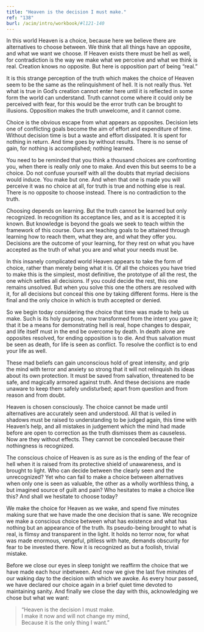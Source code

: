 ```yaml
---
title: "Heaven is the decision I must make."
ref: "138"
burl: /acim/intro/workbook/#l121-140
---
```


In this world Heaven is a choice, because here we believe there are
alternatives to choose between. We think that all things have an
opposite, and what we want we choose. If Heaven exists there must be
hell as well, for contradiction is the way we make what we perceive and
what we think is real. Creation knows no opposite. But here is
opposition part of being “real.”

It is this strange perception of the truth which makes the choice of
Heaven seem to be the same as the relinquishment of hell. It is not
really thus. Yet what is true in God’s creation cannot enter here until
it is reflected in some form the world can understand. Truth cannot come
where it could only be perceived with fear, for this would be the error
truth can be brought to illusions. Opposition makes the truth unwelcome,
and it cannot come.

Choice is the obvious escape from what appears as opposites. Decision
lets one of conflicting goals become the aim of effort and expenditure
of time. Without decision time is but a waste and effort dissipated. It
is spent for nothing in return. And time goes by without results. There
is no sense of gain, for nothing is accomplished; nothing learned.

You need to be reminded that you think a thousand choices are
confronting you, when there is really only one to make. And even this
but seems to be a choice. Do not confuse yourself with all the doubts
that myriad decisions would induce. You make but one. And when that one
is made you will perceive it was no choice at all, for truth is true and
nothing else is real. There is no opposite to choose instead. There is
no contradiction to the truth.

Choosing depends on learning. But the truth cannot be learned but only
recognized. In recognition its acceptance lies, and as it is accepted it
is known. But knowledge is beyond the goals we seek to teach within the
framework of this course. Ours are teaching goals to be attained through
learning how to reach them, what they are, and what they offer you.
Decisions are the outcome of your learning, for they rest on what you
have accepted as the truth of what you are and
what your needs must be.

In this insanely complicated world Heaven appears to take the form of
choice, rather than merely being what it is. Of all the choices you have
tried to make this is the simplest, most definitive, the prototype of
all the rest, the one which settles all decisions. If you could decide
the rest, this one remains unsolved. But when you solve this one the
others are resolved with it, for all decisions but conceal this one by
taking different forms. Here is the final and the only choice in which
is truth accepted or denied.

So we begin today considering the choice that time was made to help us
make. Such is its holy purpose, now transformed from the intent you gave
it; that it be a means for demonstrating hell is real, hope changes to
despair, and life itself must in the end be overcome by death. In death
alone are opposites resolved, for ending opposition is to die. And thus
salvation must be seen as death, for life is seen as conflict. To
resolve the conflict is to end your life as well.

These mad beliefs can gain unconscious hold of great intensity, and grip
the mind with terror and anxiety so strong that it will not relinquish
its ideas about its own protection. It must be saved from salvation,
threatened to be safe, and magically armored against truth. And these
decisions are made unaware to keep them safely undisturbed; apart from
question and from reason and from doubt.

Heaven is chosen consciously. The choice cannot be made until
alternatives are accurately seen and understood. All that is veiled in
shadows must be raised to understanding to be judged again, this time
with Heaven’s help, and all mistakes in judgement which the mind had
made before are open to correction as the truth dismisses them as
causeless. Now are they without effects. They cannot be concealed
because their nothingness is recognized.

The conscious choice of Heaven is as sure as is the ending of the fear
of hell when it is raised from its protective shield of unawareness, and
is brought to light. Who can decide between the clearly seen and the
unrecognized? Yet who can fail to make a choice between alternatives
when only one is seen as valuable, the other as a wholly worthless
thing, a but imagined source of guilt and pain? Who hesitates to make a
choice like this? And shall we hesitate to choose today?

We make the choice for Heaven as we wake, and spend five
minutes making sure that we have made the one decision that is sane. We
recognize we make a conscious choice between what has existence and what
has nothing but an appearance of the truth. Its pseudo-being brought to
what is real, is flimsy and transparent in the light. It holds no terror
now, for what was made enormous, vengeful, pitiless with hate, demands
obscurity for fear to be invested there. Now it is recognized as but a
foolish, trivial mistake.

Before we close our eyes in sleep tonight we reaffirm the choice that we
have made each hour inbetween. And now we give the last five minutes of
our waking day to the decision with which we awoke. As every hour
passed, we have declared our choice again in a brief quiet time devoted
to maintaining sanity. And finally we close the day with this,
acknowledging we chose but what we want:

> “Heaven is the decision I must make.<br/>
> I make it now and will not change my mind,<br/>
> Because it is the only thing I want.”

